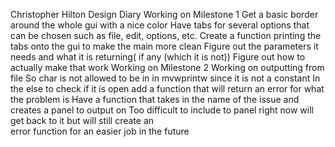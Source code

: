 Christopher Hilton
Design Diary
        Working on Milestone 1
Get a basic border around the whole gui with a nice color
Have tabs for several options that can be chosen such as file, edit, options, etc.
    Create a function printing the tabs onto the gui to make the main more clean
        Figure out the parameters it needs and what it is returning( if any (which it is not))
        Figure out how to actually make that work
Working on Milestone 2
    Working on outputting from file
So char is not allowed to be in in mvwprintw since it is not a constant
In the else to check if it is open add a function that will return an error for what the problem is
        Have a function that takes in the name of the issue and creates a panel to output on
        Too difficult to include to panel right now will get back to it but will still create an       
        error function for an easier job in the future
